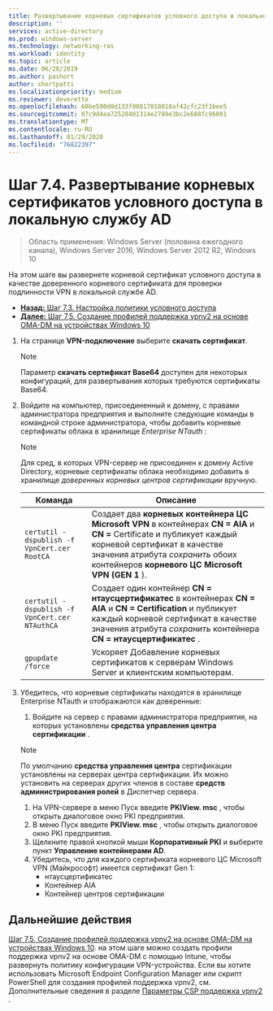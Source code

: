 ```yaml
---
title: Развертывание корневых сертификатов условного доступа в локальном домене AD
description: ''
services: active-directory
ms.prod: windows-server
ms.technology: networking-ras
ms.workload: identity
ms.topic: article
ms.date: 06/28/2019
ms.author: pashort
author: shortpatti
ms.localizationpriority: medium
ms.reviewer: deverette
ms.openlocfilehash: 60be590d0d133f00817018018af42cfc23f1bee5
ms.sourcegitcommit: 07c9d4ea72528401314e2789e3bc2e688fc96001
ms.translationtype: MT
ms.contentlocale: ru-RU
ms.lasthandoff: 01/29/2020
ms.locfileid: "76822397"
---
```

# <a name="step-74-deploy-conditional-access-root-certificates-to-on-premises-ad"></a>Шаг 7.4. Развертывание корневых сертификатов условного доступа в локальную службу AD

>Область применения: Windows Server (половина ежегодного канала), Windows Server 2016, Windows Server 2012 R2, Windows 10

На этом шаге вы развернете корневой сертификат условного доступа в качестве доверенного корневого сертификата для проверки подлинности VPN в локальной службе AD.

- [**Назад:** Шаг 7,3. Настройка политики условного доступа](vpn-config-conditional-access-policy.md)
- [**Далее:** Шаг 7,5. Создание профилей поддержка vpnv2 на основе OMA-DM на устройствах Windows 10](vpn-create-oma-dm-based-vpnv2-profiles.md)

1. На странице **VPN-подключение** выберите **скачать сертификат**.

   >[!NOTE]
   >Параметр **скачать сертификат Base64** доступен для некоторых конфигураций, для развертывания которых требуются сертификаты Base64.

2. Войдите на компьютер, присоединенный к домену, с правами администратора предприятия и выполните следующие команды в командной строке администратора, чтобы добавить корневые сертификаты облака в хранилище *Enterprise NTauth* :

   >[!NOTE]
   >Для сред, в которых VPN-сервер не присоединен к домену Active Directory, корневые сертификаты облака необходимо добавить в хранилище _доверенных корневых центров сертификации_ вручную.

   | Команда | Описание |
   | --- | --- |
   | `certutil -dspublish -f VpnCert.cer RootCA` | Создает два **корневых контейнера ЦС Microsoft VPN** в контейнерах **CN = AIA** и **CN =** Certificate и публикует каждый корневой сертификат в качестве значения атрибута _сохранить_ обоих контейнеров **корневого ЦС Microsoft VPN (GEN 1** ). |
   | `certutil -dspublish -f VpnCert.cer NTAuthCA` | Создает один контейнер **CN = нтаусцертификатес** в контейнерах **CN = AIA** и **CN = Certification** и публикует каждый корневой сертификат в качестве значения атрибута _сохранить_ контейнера **CN = нтаусцертификатес** . |
   | `gpupdate /force` | Ускоряет Добавление корневых сертификатов к серверам Windows Server и клиентским компьютерам. |

3. Убедитесь, что корневые сертификаты находятся в хранилище Enterprise NTauth и отображаются как доверенные:
   1. Войдите на сервер с правами администратора предприятия, на которых установлены **средства управления центра сертификации** .

   >[!NOTE]
   >По умолчанию **средства управления центра** сертификации установлены на серверах центра сертификации. Их можно установить на серверах других членов в составе **средств администрирования ролей** в Диспетчер сервера.

   1. На VPN-сервере в меню Пуск введите **PKIView. msc** , чтобы открыть диалоговое окно PKI предприятия.
   1. В меню Пуск введите **PKIView. msc** , чтобы открыть диалоговое окно PKI предприятия.
   1. Щелкните правой кнопкой мыши **Корпоративный PKI** и выберите пункт **Управление контейнерами AD**.
   1. Убедитесь, что для каждого сертификата корневого ЦС Microsoft VPN (Майкрософт) имеется сертификат Gen 1:
      - нтаусцертификатес
      - Контейнер AIA
      - Контейнер центров сертификации

## <a name="next-steps"></a>Дальнейшие действия

[Шаг 7,5. Создание профилей поддержка vpnv2 на основе OMA-DM на устройствах Windows 10](vpn-create-oma-dm-based-vpnv2-profiles.md). на этом шаге можно создать профили поддержка vpnv2 на основе OMA-DM с помощью Intune, чтобы развернуть политику конфигурации VPN-устройства. Если вы хотите использовать Microsoft Endpoint Configuration Manager или скрипт PowerShell для создания профилей поддержка vpnv2, см. Дополнительные сведения в разделе [Параметры CSP поддержка vpnv2](https://docs.microsoft.com/windows/client-management/mdm/vpnv2-csp) .
